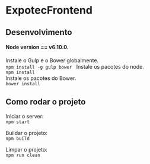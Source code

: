 # ExpotecFrontend  

## Desenvolvimento  
#### Node version == v6.10.0.  

Instale o Gulp e o Bower globalmente.  
```npm install -g gulp bower```  
Instale os pacotes do node.  
```npm install```  
Instale os pacotes do Bower.  
```bower install```  

## Como rodar o projeto  

Iniciar o server:  
```npm start```  

Buildar o projeto:    
```npm build```  

Limpar o projeto:  
```npm run clean```  
